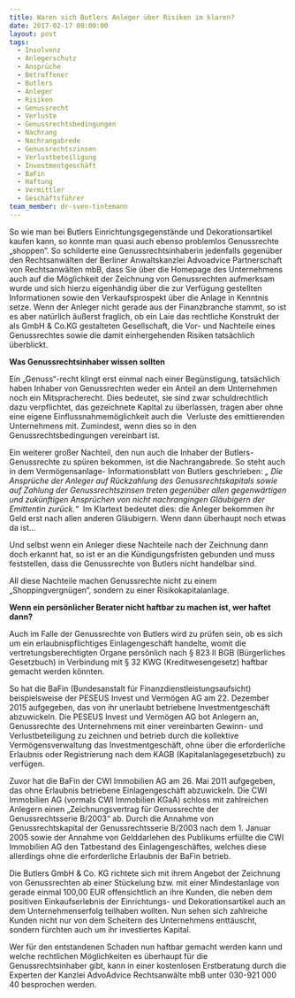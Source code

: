 ```yaml
---
title: Waren sich Butlers Anleger über Risiken im klaren?
date: 2017-02-17 00:00:00
layout: post
tags:
  - Insolvenz
  - Anlegerschutz
  - Ansprüche
  - Betroffener
  - Butlers
  - Anleger
  - Risiken
  - Genussrecht
  - Verluste
  - Genussrechtsbedingungen
  - Nachrang
  - Nachrangabrede
  - Genussrechtszinsen
  - Verlustbeteiligung
  - Investmentgeschäft
  - BaFin
  - Haftung
  - Vermittler
  - Geschäftsführer
team_member: dr-sven-tintemann
---
```



So wie man bei Butlers Einrichtungsgegenst&auml;nde und Dekorationsartikel kaufen kann, so konnte man quasi auch ebenso problemlos Genussrechte „shoppen“. So schilderte eine Genussrechtsinhaberin jedenfalls gegen&uuml;ber den Rechtsanw&auml;lten der Berliner Anwaltskanzlei Advoadvice Partnerschaft von Rechtsanw&auml;lten mbB, dass Sie &uuml;ber die Homepage des Unternehmens auch auf die M&ouml;glichkeit der Zeichnung von Genussrechten aufmerksam wurde und sich hierzu eigenh&auml;ndig &uuml;ber die zur Verf&uuml;gung gestellten Informationen sowie den Verkaufsprospekt &uuml;ber die Anlage in Kenntnis setze. Wenn der Anleger nicht gerade aus der Finanzbranche stammt, so ist es aber nat&uuml;rlich &auml;u&szlig;erst fraglich, ob ein Laie das rechtliche Konstrukt der als GmbH & Co.KG gestalteten Gesellschaft, die Vor- und Nachteile eines Genussrechtes sowie die damit einhergehenden Risiken tats&auml;chlich &uuml;berblickt.

**Was Genussrechtsinhaber wissen sollten**

Ein „Genuss“-recht klingt erst einmal nach einer Beg&uuml;nstigung, tats&auml;chlich haben Inhaber von Genussrechten weder ein Anteil an dem Unternehmen noch ein Mitspracherecht. Dies bedeutet, sie sind zwar schuldrechtlich dazu verpflichtet, das gezeichnete Kapital zu &uuml;berlassen, tragen aber ohne eine eigene Einflussnahmem&ouml;glichkeit auch die &nbsp;Verluste des emittierenden Unternehmens mit. Zumindest, wenn dies so in den Genussrechtsbedingungen vereinbart ist.

Ein weiterer gro&szlig;er Nachteil, den nun auch die Inhaber der Butlers-Genussrechte zu sp&uuml;ren bekommen, ist die Nachrangabrede. So steht auch in dem Verm&ouml;gensanlage- Informationsblatt von Butlers geschrieben: *„ Die Anspr&uuml;che der Anleger auf R&uuml;ckzahlung des Genussrechtskapitals sowie auf Zahlung der Genussrechtszinsen treten gegen&uuml;ber allen gegenw&auml;rtigen und zuk&uuml;nftigen Anspr&uuml;chen von nicht nachrangingen Gl&auml;ubigern der Emittentin zur&uuml;ck.“*&nbsp; Im Klartext bedeutet dies: die Anleger bekommen ihr Geld erst nach allen anderen Gl&auml;ubigern. Wenn dann &uuml;berhaupt noch etwas da ist...

Und selbst wenn ein Anleger diese Nachteile nach der Zeichnung dann doch erkannt hat, so ist er an die K&uuml;ndigungsfristen gebunden und muss feststellen, dass die Genussrechte von Butlers nicht handelbar sind.

All diese Nachteile machen Genussrechte nicht zu einem „Shoppingvergn&uuml;gen“, sondern zu einer Risikokapitalanlage.

**Wenn ein pers&ouml;nlicher Berater nicht haftbar zu machen ist, wer haftet dann?**

Auch im Falle der Genussrechte von Butlers wird zu pr&uuml;fen sein, ob es sich um ein erlaubnispflichtiges Einlagengesch&auml;ft handelte, womit die vertretungsberechtigten Organe pers&ouml;nlich nach &sect; 823 II BGB (B&uuml;rgerliches Gesetzbuch) in Verbindung mit &sect; 32 KWG (Kreditwesengesetz) haftbar gemacht werden k&ouml;nnten.

So hat die BaFin (Bundesanstalt f&uuml;r Finanzdienstleistungsaufsicht) beispielsweise der PESEUS Invest und Verm&ouml;gen AG am 22. Dezember 2015 aufgegeben, das von ihr unerlaubt betriebene Investmentgesch&auml;ft abzuwickeln. Die PESEUS Invest und Verm&ouml;gen AG bot Anlegern an, Genussrechte des Unternehmens mit einer vereinbarten Gewinn- und Verlustbeteiligung zu zeichnen und betrieb durch die kollektive Verm&ouml;gensverwaltung das Investmentgesch&auml;ft, ohne &uuml;ber die erforderliche Erlaubnis oder Registrierung nach dem KAGB (Kapitalanlagegesetzbuch) zu verf&uuml;gen.

Zuvor hat die BaFin der CWI Immobilien AG am 26. Mai 2011 aufgegeben, das ohne Erlaubnis betriebene Einlagengesch&auml;ft abzuwickeln. Die CWI Immobilien AG (vormals CWI Immobilien KGaA) schloss mit zahlreichen Anlegern einen „Zeichnungsvertrag f&uuml;r Genussrechte der Genussrechtsserie B/2003“ ab. Durch die Annahme von Genussrechtskapital der Genussrechtsserie B/2003 nach dem 1. Januar 2005 sowie der Annahme von Gelddarlehen des Publikums erf&uuml;llte die CWI Immobilien AG den Tatbestand des Einlagengesch&auml;ftes, welches diese allerdings ohne die erforderliche Erlaubnis der BaFin betrieb.

Die Butlers GmbH & Co. KG richtete sich mit ihrem Angebot der Zeichnung von Genussrechten ab einer St&uuml;ckelung bzw. mit einer Mindestanlage von gerade einmal 100,00 EUR offensichtlich an ihre Kunden, die neben dem positiven Einkaufserlebnis der Einrichtungs- und Dekorationsartikel auch an dem Unternehmenserfolg teilhaben wollten. Nun sehen sich zahlreiche Kunden nicht nur von dem Scheitern des Unternehmens entt&auml;uscht, sondern f&uuml;rchten auch um ihr investiertes Kapital.

Wer f&uuml;r den entstandenen Schaden nun haftbar gemacht werden kann und welche rechtlichen M&ouml;glichkeiten es &uuml;berhaupt f&uuml;r die Genussrechtsinhaber gibt, kann in einer kostenlosen Erstberatung durch die Experten der Kanzlei AdvoAdvice Rechtsanw&auml;lte mbB unter 030-921 000 40 besprochen werden.